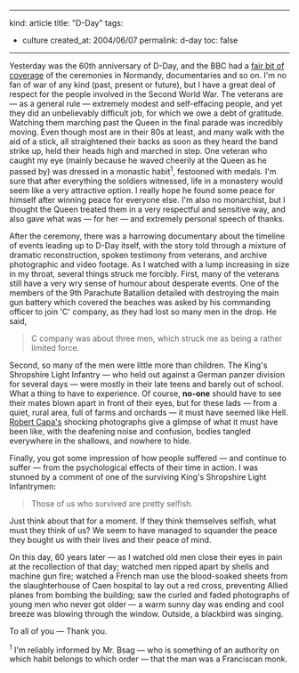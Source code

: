 -----
kind: article
title: "D-Day"
tags:
- culture
created_at: 2004/06/07
permalink: d-day
toc: false
-----

<p>Yesterday was the 60th anniversary of D-Day, and the BBC had a <a href="http://www.bbc.co.uk/ww2/" title="BBC D-Day coverage">fair bit of coverage</a> of the ceremonies in Normandy, documentaries and so on. I'm no fan of war of any kind (past, present or future), but I have a great deal of respect for the people involved in the Second World War. The veterans are &mdash; as a general rule &mdash; extremely modest and self-effacing people, and yet they did an unbelievably difficult job, for which we owe a debt of gratitude. Watching them marching past the Queen in the final parade was incredibly moving. Even though most are in their 80s at least, and many walk with the aid of a stick, all straightened their backs as soon as they heard the band strike up, held their heads high and marched in step. One veteran who caught my eye (mainly because he waved cheerily at the Queen as he passed by) was dressed in a monastic habit<sup>1</sup>, festooned with medals. I'm sure that after everything the soldiers witnessed, life in a monastery would seem like a very attractive option. I really hope he found some peace for himself after winning peace for everyone else. I'm also no monarchist, but I thought the Queen treated them in a very respectful and sensitive way, and also gave what was &mdash; for her &mdash; and extremely personal speech of thanks.</p>

<p>After the ceremony, there was a harrowing documentary about the timeline of events leading up to D-Day itself, with the story told through a mixture of dramatic reconstruction, spoken testimony from veterans, and archive photographic and video footage. As I watched with a lump increasing in size in my throat, several things struck me forcibly. First, many of the veterans still have a very wry sense of humour about desperate events. One of the members of the 9th Parachute Batallion detailed with destroying the main gun battery which covered the beaches was asked by his commanding officer to join 'C' company, as they had lost so many men in the drop. He said,</p><blockquote><p>C company was about three men, which struck me as being a rather limited force.</p></blockquote><p>Second, so many of the men were little more than children. The King's Shropshire Light Infantry &mdash; who held out against a German panzer division for several days &mdash; were mostly in their late teens and barely out of school. What a thing to have to experience. Of course, <strong>no-one</strong> should have to see their mates blown apart in front of their eyes, but for these lads &mdash; from a quiet, rural area, full of farms and orchards &mdash; it must have seemed like Hell. <a href="http://www.magnumphotos.com/c/htm/TreePf_MAG.aspx?Stat=Photographers_Portfolio&E=29YL53IQQBB&Det=T" title="A short biography of Robert Capa">Robert Capa's</a> shocking photographs give a glimpse of what it must have been like, with the deafening noise and confusion, bodies tangled everywhere in the shallows, and nowhere to hide.</p><p>Finally, you got some impression of how people suffered &mdash; and continue to suffer &mdash; from the psychological effects of their time in action. I was stunned by a comment of one of the surviving King's Shropshire Light Infantrymen:</p><blockquote><p>Those of us who survived are pretty selfish.</p></blockquote><p>Just think about that for a moment. If they think themselves selfish, what must they think of us? We seem to have managed to squander the peace they bought us with their lives and their peace of mind.</p><p>On this day, 60 years later &mdash; as I watched old men close their eyes in pain at the recollection of that day; watched men ripped apart by shells and machine gun fire; watched a French man use the blood-soaked sheets from the slaughterhouse of Caen hospital to lay out a red cross, preventing Allied planes from bombing the building; saw the curled and faded photographs of young men who never got older &mdash; a warm sunny day was ending and cool breeze was blowing through the window. Outside, a blackbird was singing.</p><p>To all of you &mdash; Thank you.</p><p><sup>1</sup> I'm reliably informed by Mr. Bsag &mdash; who is something of an authority on which habit belongs to which order &mdash; that the man was a Franciscan monk.</p>
